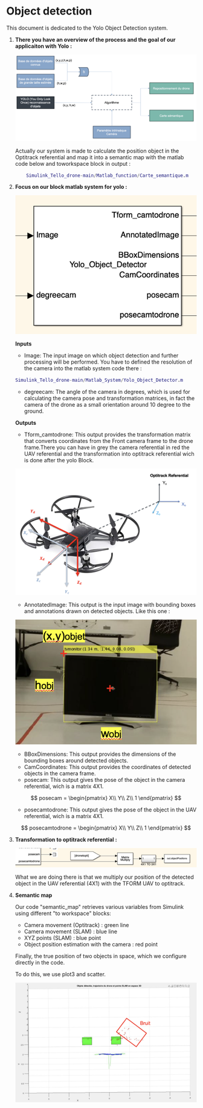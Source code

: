 # Object detection

This document is dedicated to the Yolo Object Detection system.

1. **There you have an overview of the process and the goal of our applicaiton with Yolo :** 

    ![processshemayolo](processshemayolo.png)

    Actually our system is made to calculate the position object in the Optitrack referential and map it into a semantic map with the matlab code below and toworkspace block in output : 

    ```matlab
        Simulink_Tello_drone-main/Matlab_function/Carte_semantique.m
    ```

2. **Focus on our block matlab system for yolo :**

    ![Yolo_block](Yolo_block.png)

    **Inputs**

    - Image: The input image on which object detection and further processing will be performed. You have to defined the resolution of the camera into the matlab system code there : 

    ```matlab
    Simulink_Tello_drone-main/Matlab_System/Yolo_Object_Detector.m
    ```
    - degreecam: The angle of the camera in degrees, which is used for calculating the camera pose and transformation matrices, in fact the camera of the drone as a small orientation around 10 degree to the ground.

    **Outputs**

    - Tform_camtodrone: This output provides the transformation matrix that converts coordinates from the Front camera frame to the drone frame.There you can have in grey the camera referential in red the UAV referential and the transformation into optitrack referential wich is done after the yolo Block. 

    ![Refdrone](Refdrone.png)

    - AnnotatedImage: This output is the input image with bounding boxes and annotations drawn on detected objects. Like this one : 

    ![Yolodetection](Yolodetection.png)

    - BBoxDimensions: This output provides the dimensions of the bounding boxes around detected objects.
    - CamCoordinates: This output provides the coordinates of detected objects in the camera frame.
    - posecam: This output gives the pose of the object in the camera referential, wich is a matrix 4X1.

    $$
    posecam = 
    \begin{pmatrix}
    X\\
    Y\\
    Z\\
    1
    \end{pmatrix}
    $$

    - posecamtodrone: This output gives the pose of the object in the UAV referential, wich is a matrix 4X1.

    $$
    posecamtodrone = 
    \begin{pmatrix}
    X\\
    Y\\
    Z\\
    1
    \end{pmatrix}
    $$

3. **Transformation to optitrack referential :**

    ![output_yolo_tformtoopti](output_yolo_tformtoopti.png)

    What we are doing there is that we multiply our position of the detected object in the UAV referential (4X1) with the TFORM UAV to optitrack.

4. **Semantic map** 

    Our code "semantic_map" retrieves various variables from Simulink using different "to workspace" blocks:

    - Camera movement (Optitrack) : green line
    - Camera movement (SLAM) : blue line
    - XYZ points (SLAM) : blue point
    - Object position estimation with the camera : red point
    
    Finally, the true position of two objects in space, which we configure directly in the code.

    To do this, we use plot3 and scatter. 

    ![semanticmap](semantic.png)
